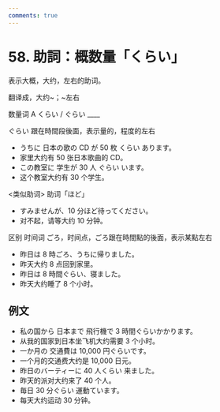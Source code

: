```yaml
---
comments: true
---
```


# 58. 助詞：概数量「くらい」
表示大概，大约，左右的助词。

翻译成，大约~；~左右

数量词 A くらい / ぐらい ____

ぐらい 跟在時間段後面，表示量的，程度的左右

- うちに 日本の歌の CD が 50 枚 くらい あります。
- 家里大约有 50 张日本歌曲的 CD。
- この教室に 学生が 30 人 ぐらい います。
- 这个教室大约有 30 个学生。

<类似助词> 助词「ほど」

- すみませんが、10 分ほど待ってください。
- 对不起，请等大约 10 分钟。

区别 时间词 ごろ，时间点，ごろ跟在時間點的後面，表示某點左右

- 昨日は 8 時ごろ、うちに帰りました。
- 昨天大约 8 点回到家里。
- 昨日は 8 時間ぐらい、寝ました。
- 昨天大约睡了 8 个小时。

## 例文

- 私の国から 日本まで 飛行機で 3 時間ぐらいかかります。
- 从我的国家到日本坐飞机大约需要 3 个小时。
- 一か月の 交通費は 10,000 円ぐらいです。
- 一个月的交通费大约是 10,000 日元。
- 昨日のバーティーに 40 人くらい 来ました。
- 昨天的派对大约来了 40 个人。
- 毎日 30 分ぐらい 運動ています。
- 每天大约运动 30 分钟。


